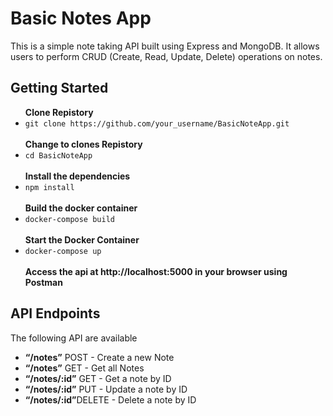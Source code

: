 <h1>Basic Notes App</h1>
<p>This is a simple note taking API built using Express and MongoDB. It allows users to perform CRUD (Create, Read, Update, Delete) operations on notes.</p>

<h2>Getting Started</h2>
<ul>
  <b>Clone Repistory</b>
  <li><code>git clone https://github.com/your_username/BasicNoteApp.git</code></li>
  <br>
  <b>Change to clones Repistory</b>
  <li><code>cd BasicNoteApp</code></li>
  <br>
  <b>Install the dependencies</b>
  <li><code>npm install</code></li>
  <br>
  <b>Build the docker container</b>
  <li><code>docker-compose build</code></li>
  <br>
  <b>Start the Docker Container</b>
  <li><code>docker-compose up</code></li>
  <br>
  <b>Access the api at http://localhost:5000 in your browser using Postman</b>
 
</ul>
<h2>API Endpoints</h2>
<p>The following API are available</p>
<ul>
<li><b><q>/notes</q></b> POST - Create a new Note</li>
<li><b><q>/notes</q></b> GET - Get all Notes</li>
<li><b><q>/notes/:id</q></b> GET - Get a note by ID</li>
<li><b><q>/notes/:id</q></b> PUT - Update a note by ID</li>
<li><b><q>/notes/:id</q></b>DELETE - Delete a note by ID</li>
</ul>
